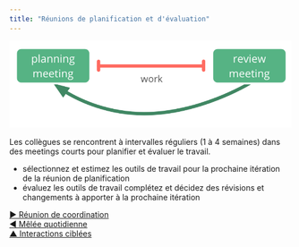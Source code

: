 ```yaml
---
title: "Réunions de planification et d'évaluation"
---
```



![right,fit](img/meetings/planning-review.png)

Les collègues se rencontrent à intervalles réguliers (1 à 4 semaines) dans des meetings courts pour planifier et évaluer le travail.

- sélectionnez et estimez les outils de travail pour la prochaine itération de la réunion de planification
- évaluez les outils de travail complétez et décidez des révisions et changements à apporter à la prochaine itération

[&#9654; Réunion de coordination](coordination-meeting.html)<br/>[&#9664; Mêlée quotidienne](daily-standup.html)<br/>[&#9650; Interactions ciblées](focused-interactions.html)

